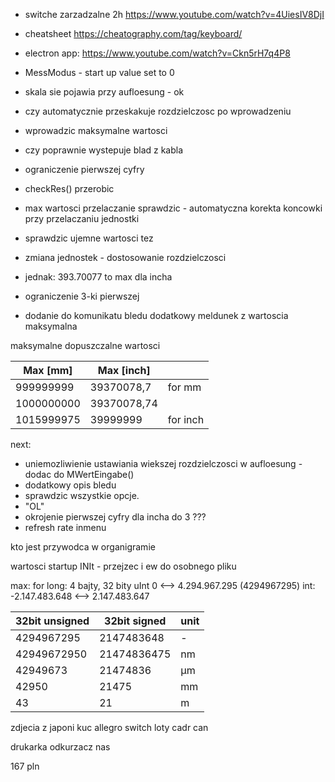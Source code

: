 - switche zarzadzalne 2h https://www.youtube.com/watch?v=4UiesIV8DjI
- cheatsheet https://cheatography.com/tag/keyboard/

- electron app: https://www.youtube.com/watch?v=Ckn5rH7q4P8

- MessModus - start up value set to 0
- skala sie pojawia przy aufloesung - ok
- czy automatycznie przeskakuje rozdzielczosc po wprowadzeniu
- wprowadzic maksymalne wartosci
- czy poprawnie wystepuje blad z kabla
- ograniczenie pierwszej cyfry
- checkRes()  przerobic
- max wartosci przelaczanie sprawdzic - automatyczna korekta koncowki przy przelaczaniu jednostki
- sprawdzic ujemne wartosci tez
- zmiana jednostek - dostosowanie rozdzielczosci
- jednak: 393.70077 to max dla incha
- ograniczenie 3-ki pierwszej
- dodanie do komunikatu bledu dodatkowy meldunek z wartoscia maksymalna

maksymalne dopuszczalne wartosci

| Max [mm]   | Max [inch]  |          |
| ---------- | ----------- | -------- |
| 999999999  | 39370078,7  | for mm   |
| 1000000000 | 39370078,74 |          |
| 1015999975 | 39999999    | for inch |

next:
- uniemozliwienie ustawiania wiekszej rozdzielczosci w aufloesung - dodac do MWertEingabe()
- dodatkowy opis bledu
- sprawdzic wszystkie opcje.
- "OL"
- okrojenie pierwszej cyfry dla incha do 3 ???
- refresh rate inmenu



kto jest przywodca w organigramie


wartosci startup INIt - przejzec i ew do osobnego pliku

max: for long: 4 bajty, 32 bity
uInt 0 <--> 4.294.967.295 (4294967295)
int: -2.147.483.648 <--> 2.147.483.647

| 32bit unsigned | 32bit signed | unit |
|----------------|--------------|------|
| 4294967295     | 2147483648   | -    |
| 42949672950    | 21474836475  | nm   |
| 42949673       | 21474836     | µm   |
| 42950          | 21475        | mm   |
| 43             | 21           | m    |

zdjecia z japoni
kuc
allegro
switch
loty
cadr can

drukarka
odkurzacz
nas

167 pln
